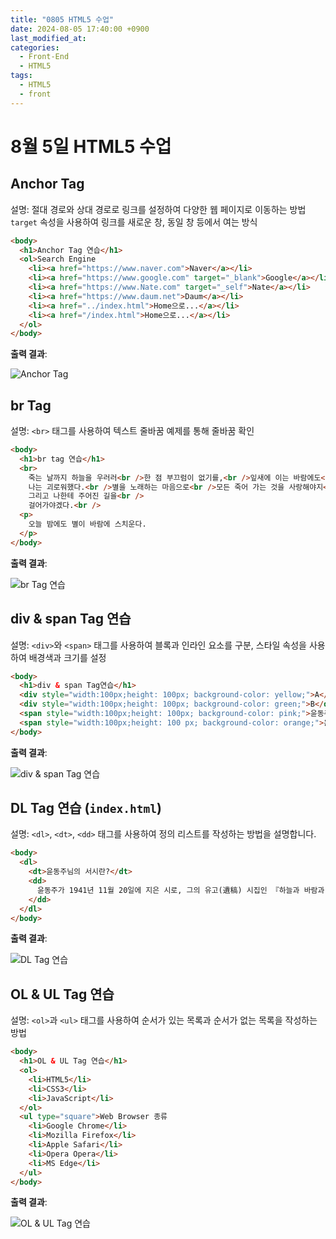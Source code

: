```yaml
---
title: "0805 HTML5 수업"
date: 2024-08-05 17:40:00 +0900
last_modified_at: 
categories: 
  - Front-End
  - HTML5
tags:
  - HTML5
  - front
---
```


# 8월 5일 HTML5 수업

## Anchor Tag

설명: 절대 경로와 상대 경로로 링크를 설정하여 다양한 웹 페이지로 이동하는 방법 `target` 속성을 사용하여 링크를 새로운 창, 동일 창 등에서 여는 방식

```html
<body>
  <h1>Anchor Tag 연습</h1>
  <ol>Search Engine
    <li><a href="https://www.naver.com">Naver</a></li>
    <li><a href="https://www.google.com" target="_blank">Google</a></li>
    <li><a href="https://www.Nate.com" target="_self">Nate</a></li>
    <li><a href="https://www.daum.net">Daum</a></li>
    <li><a href="../index.html">Home으로...</a></li>
    <li><a href="/index.html">Home으로...</a></li>
  </ol>
</body>
```

**출력 결과**:

![Anchor Tag](../assets/img/0805/0805-1.png)

## br Tag

설명: `<br>` 태그를 사용하여 텍스트 줄바꿈 예제를 통해 줄바꿈 확인

```html
<body>
  <h1>br tag 연습</h1>
  <br>
    죽는 날까지 하늘을 우러러<br />한 점 부끄럼이 없기를,<br />잎새에 이는 바람에도<br />
    나는 괴로워했다.<br />별을 노래하는 마음으로<br />모든 죽어 가는 것을 사랑해야지<br />
    그리고 나한테 주어진 길을<br />
    걸어가야겠다.<br />
  <p>
    오늘 밤에도 별이 바람에 스치운다.
  </p>
</body>
```

**출력 결과**:

![br Tag 연습](../assets/img/0805/0805-2.png)

## div & span Tag 연습

설명: `<div>`와 `<span>` 태그를 사용하여 블록과 인라인 요소를 구분, 스타일 속성을 사용하여 배경색과 크기를 설정

```html
<body>
  <h1>div & span Tag연습</h1>
  <div style="width:100px;height: 100px; background-color: yellow;">A</div>
  <div style="width:100px;height: 100px; background-color: green;">B</div>
  <span style="width:100px;height: 100px; background-color: pink;">윤동주님의 서시란?</span>
  <span style="width:100px;height: 100 px; background-color: orange;">윤동주가 1941년 11월 20일에 지은 시로...</span>
</body>
```

**출력 결과**:

![div & span Tag 연습](../assets/img/0805/0805-3.png)

## DL Tag 연습 (`index.html`)

설명: `<dl>`, `<dt>`, `<dd>` 태그를 사용하여 정의 리스트를 작성하는 방법을 설명합니다.

```html
<body>
  <dl>
    <dt>윤동주님의 서시란?</dt>
    <dd>
      윤동주가 1941년 11월 20일에 지은 시로, 그의 유고(遺稿) 시집인 『하늘과 바람과 별과 시』에 수록된 작품이다.
    </dd>
  </dl>
</body>
```

**출력 결과**:

![DL Tag 연습](../assets/img/0805/0805-4.png)

## OL & UL Tag 연습

설명: `<ol>`과 `<ul>` 태그를 사용하여 순서가 있는 목록과 순서가 없는 목록을 작성하는 방법

```html
<body>
  <h1>OL & UL Tag 연습</h1>
  <ol>
    <li>HTML5</li>
    <li>CSS3</li>
    <li>JavaScript</li>
  </ol>
  <ul type="square">Web Browser 종류
    <li>Google Chrome</li>
    <li>Mozilla Firefox</li>
    <li>Apple Safari</li>
    <li>Opera Opera</li>
    <li>MS Edge</li>
  </ul>
</body>
```

**출력 결과**:

![OL & UL Tag 연습](../assets/img/0805/0805-5.png)
